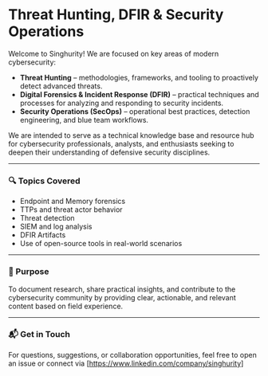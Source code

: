 # Threat Hunting, DFIR & Security Operations

Welcome to Singhurity! We are focused on key areas of modern cybersecurity:

- **Threat Hunting** – methodologies, frameworks, and tooling to proactively detect advanced threats.
- **Digital Forensics & Incident Response (DFIR)** – practical techniques and processes for analyzing and responding to security incidents.
- **Security Operations (SecOps)** – operational best practices, detection engineering, and blue team workflows.

We are intended to serve as a technical knowledge base and resource hub for cybersecurity professionals, analysts, and enthusiasts seeking to deepen their understanding of defensive security disciplines.

---

### 🔍 Topics Covered

- Endpoint and Memory forensics
- TTPs and threat actor behavior
- Threat detection
- SIEM and log analysis
- DFIR Artifacts
- Use of open-source tools in real-world scenarios

---

### 🎯 Purpose

To document research, share practical insights, and contribute to the cybersecurity community by providing clear, actionable, and relevant content based on field experience.

---

### 📬 Get in Touch

For questions, suggestions, or collaboration opportunities, feel free to open an issue or connect via [https://www.linkedin.com/company/singhurity]

